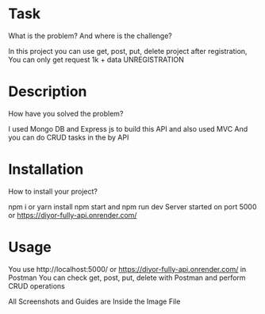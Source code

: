 # Task
What is the problem? And where is the challenge?

In this project you can use get, post, put, delete project after registration,
You can only get request 1k + data UNREGISTRATION

# Description
How have you solved the problem?

I used Mongo DB and Express js to build this API and also used MVC
And you can do CRUD tasks in the by API

# Installation
How to install your project?

npm i or yarn install 
npm start and npm run dev
Server started on port 5000 or https://diyor-fully-api.onrender.com/

# Usage
You use http://localhost:5000/ or https://diyor-fully-api.onrender.com/ in Postman
You can check get, post, put, delete with Postman
and perform CRUD operations

All Screenshots and Guides are Inside the Image File
